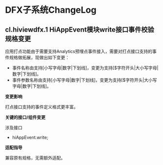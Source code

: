 # DFX子系统ChangeLog

## cl.hiviewdfx.1 HiAppEvent模块write接口事件校验规格变更

应用打点功能由于需要支持Analytics预埋点事件接入，需要对打点接口支持的事件规格做拓展，现做出如下变更：

  - 事件名称由支持[小写字母|数字|下划线]，变更为支持[$字符开头|大小写字母|数字|下划线]。
  - 事件参数名称由支持[小写字母|数字|下划线]，变更为支持[$字符开头|大小写字母|数字|下划线]。

**变更影响**

打点接口支持的事件定义格式更丰富。

**关键的接口/组件变更**

涉及接口

  - hiAppEvent.write;

**适配指导**

兼容原有规格，无需额外适配。
